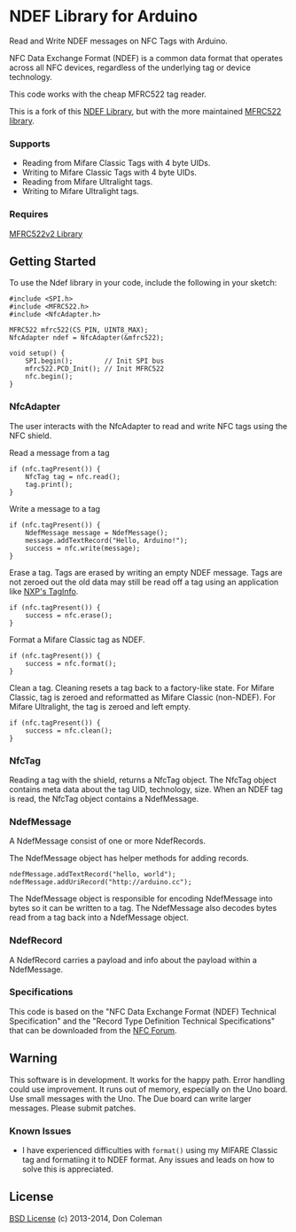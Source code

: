 # NDEF Library for Arduino

Read and Write NDEF messages on NFC Tags with Arduino.

NFC Data Exchange Format (NDEF) is a common data format that operates across all NFC devices, regardless of the underlying tag or device technology.

This code works with the cheap MFRC522 tag reader.

This is a fork of this [NDEF Library](https://github.com/TheNitek/NDEF), but with the more maintained [MFRC522 library](https://github.com/OSSLibraries/Arduino_MFRC522v2).

### Supports 
 - Reading from Mifare Classic Tags with 4 byte UIDs.
 - Writing to Mifare Classic Tags with 4 byte UIDs.
 - Reading from Mifare Ultralight tags.
 - Writing to Mifare Ultralight tags.

### Requires

[MFRC522v2 Library](https://github.com/OSSLibraries/Arduino_MFRC522v2)

## Getting Started

To use the Ndef library in your code, include the following in your sketch:

    #include <SPI.h>
    #include <MFRC522.h>
    #include <NfcAdapter.h>
    
    MFRC522 mfrc522(CS_PIN, UINT8_MAX);
    NfcAdapter ndef = NfcAdapter(&mfrc522);

    void setup() {
        SPI.begin();        // Init SPI bus
        mfrc522.PCD_Init(); // Init MFRC522
        nfc.begin();
    }

### NfcAdapter

The user interacts with the NfcAdapter to read and write NFC tags using the NFC shield.

Read a message from a tag

    if (nfc.tagPresent()) {
        NfcTag tag = nfc.read();
        tag.print();
    }

Write a message to a tag

    if (nfc.tagPresent()) {
        NdefMessage message = NdefMessage();
        message.addTextRecord("Hello, Arduino!");
        success = nfc.write(message);
    }

Erase a tag. Tags are erased by writing an empty NDEF message. Tags are not zeroed out the old data may still be read off a tag using an application like [NXP's TagInfo](https://play.google.com/store/apps/details?id=com.nxp.taginfolite&hl=en).

    if (nfc.tagPresent()) {
        success = nfc.erase();
    }


Format a Mifare Classic tag as NDEF.

    if (nfc.tagPresent()) {
        success = nfc.format();
    }


Clean a tag. Cleaning resets a tag back to a factory-like state. For Mifare Classic, tag is zeroed and reformatted as Mifare Classic (non-NDEF). For Mifare Ultralight, the tag is zeroed and left empty.

    if (nfc.tagPresent()) {
        success = nfc.clean();
    }


### NfcTag 

Reading a tag with the shield, returns a NfcTag object. The NfcTag object contains meta data about the tag UID, technology, size.  When an NDEF tag is read, the NfcTag object contains a NdefMessage.

### NdefMessage

A NdefMessage consist of one or more NdefRecords.

The NdefMessage object has helper methods for adding records.

    ndefMessage.addTextRecord("hello, world");
    ndefMessage.addUriRecord("http://arduino.cc");

The NdefMessage object is responsible for encoding NdefMessage into bytes so it can be written to a tag. The NdefMessage also decodes bytes read from a tag back into a NdefMessage object.

### NdefRecord

A NdefRecord carries a payload and info about the payload within a NdefMessage.

### Specifications

This code is based on the "NFC Data Exchange Format (NDEF) Technical Specification" and the "Record Type Definition Technical Specifications" that can be downloaded from the [NFC Forum](http://www.nfc-forum.org/specs/spec_license).
    
## Warning

This software is in development. It works for the happy path. Error handling could use improvement. It runs out of memory, especially on the Uno board. Use small messages with the Uno. The Due board can write larger messages. Please submit patches.

### Known Issues

 * I have experienced difficulties with `format()` using my MIFARE Classic tag and formatiing it to NDEF format. Any issues and leads on how to solve this is appreciated.


## License

[BSD License](https://github.com/IktaS/NDEF/blob/master/LICENSE.txt) (c) 2013-2014, Don Coleman